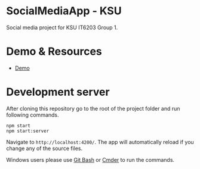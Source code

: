 # SocialMediaApp - KSU

Social media project for KSU IT6203 Group 1.

Demo & Resources
===================
- [Demo](https://it6203group1.github.io/social-media-app/)

Development server
===================

After cloning this repository go to the root of the project folder and run following commands.
```
npm start
npm start:server
```

Navigate to `http://localhost:4200/`. The app will automatically reload if you change any of the source files.

Windows users please use [Git Bash](https://stackoverflow.com/a/37478310) or [Cmder](http://cmder.net/) to run the commands.
